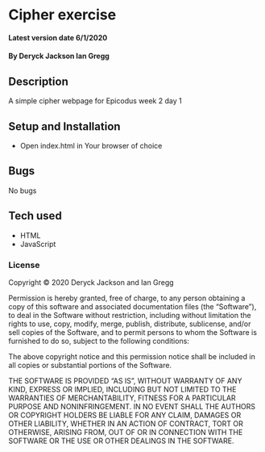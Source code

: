 # Cipher exercise

#### Latest version date 6/1/2020

#### By Deryck Jackson Ian Gregg

## Description

A simple cipher webpage for Epicodus week 2 day 1

## Setup and Installation

* Open index.html in Your browser of choice

## Bugs

No bugs

## Tech used

* HTML
* JavaScript

### License

Copyright © 2020 Deryck Jackson and Ian Gregg

Permission is hereby granted, free of charge, to any person obtaining a copy of this software and associated documentation files (the “Software”), to deal in the Software without restriction, including without limitation the rights to use, copy, modify, merge, publish, distribute, sublicense, and/or sell copies of the Software, and to permit persons to whom the Software is furnished to do so, subject to the following conditions:

The above copyright notice and this permission notice shall be included in all copies or substantial portions of the Software.

THE SOFTWARE IS PROVIDED “AS IS”, WITHOUT WARRANTY OF ANY KIND, EXPRESS OR IMPLIED, INCLUDING BUT NOT LIMITED TO THE WARRANTIES OF MERCHANTABILITY, FITNESS FOR A PARTICULAR PURPOSE AND NONINFRINGEMENT. IN NO EVENT SHALL THE AUTHORS OR COPYRIGHT HOLDERS BE LIABLE FOR ANY CLAIM, DAMAGES OR OTHER LIABILITY, WHETHER IN AN ACTION OF CONTRACT, TORT OR OTHERWISE, ARISING FROM, OUT OF OR IN CONNECTION WITH THE SOFTWARE OR THE USE OR OTHER DEALINGS IN THE SOFTWARE.